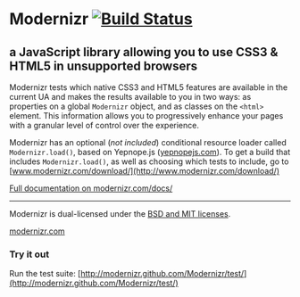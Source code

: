 # Modernizr [![Build Status](https://secure.travis-ci.org/Modernizr/Modernizr.png?branch=master)](http://travis-ci.org/Modernizr/Modernizr)

## a JavaScript library allowing you to use CSS3 & HTML5 in unsupported browsers

Modernizr tests which native CSS3 and HTML5 features are available in the
current UA and makes the results available to you in two ways: as properties on
a global `Modernizr` object, and as classes on the `<html>` element. This
information allows you to progressively enhance your pages with a granular level
of control over the experience.

Modernizr has an optional (_not included_) conditional resource loader called
`Modernizr.load()`, based on Yepnope.js
([yepnopejs.com](http://yepnopejs.com/)). To get a build that includes
`Modernizr.load()`, as well as choosing which tests to include, go to
[www.modernizr.com/download/](http://www.modernizr.com/download/)

[Full documentation on modernizr.com/docs/](http://www.modernizr.com/docs/)

---

Modernizr is dual-licensed under the
[BSD and MIT licenses](http://www.modernizr.com/license/).

[modernizr.com](http://www.modernizr.com/)

### Try it out

Run the test suite:
[http://modernizr.github.com/Modernizr/test/](http://modernizr.github.com/Modernizr/test/)
